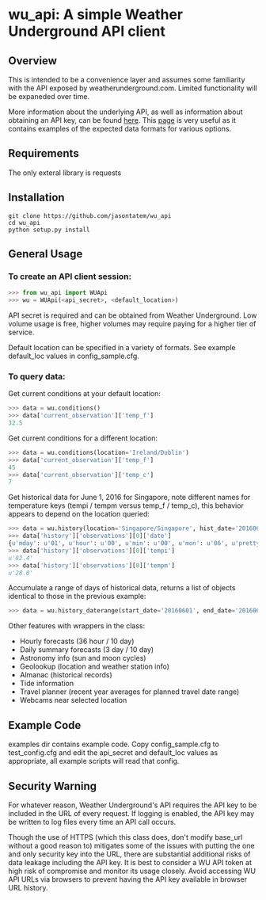 # wu_api: A simple Weather Underground API client

## Overview

This is intended to be a convenience layer and assumes some familiarity with the API exposed by weatherunderground.com.  Limited functionality will be expaneded over time.

More information about the underlying API, as well as information about obtaining an API key, can be found [here](https://www.wunderground.com/weather/api/). This [page](https://www.wunderground.com/weather/api/d/docs?d=data/index&MR=1) is very useful as it contains examples of the expected data formats for various options.

## Requirements

The only exteral library is requests

## Installation

```shell
git clone https://github.com/jasontatem/wu_api
cd wu_api
python setup.py install
```

## General Usage

### To create an API client session:
```python
>>> from wu_api import WUApi
>>> wu = WUApi(<api_secret>, <default_location>)
```

API secret is required and can be obtained from Weather Underground.  Low volume usage is free, higher volumes may require paying for a higher tier of service.

Default location can be specified in a variety of formats.  See example default_loc values in config_sample.cfg. 

### To query data:

Get current conditions at your default location: 
```python
>>> data = wu.conditions()
>>> data['current_observation']['temp_f']
32.5
```

Get current conditions for a different location:
```python
>>> data = wu.conditions(location='Ireland/Dublin')
>>> data['current_observation']['temp_f']
45
>>> data['current_observation']['temp_c']
7
```

Get historical data for June 1, 2016 for Singapore, note different names for temperature keys (tempi / tempm versus temp_f / temp_c), this behavior appears to depend on the location queried:
```python
>>> data = wu.history(location='Singapore/Singapore', hist_date='20160601')
>>> data['history']['observations'][0]['date']
{u'mday': u'01', u'hour': u'00', u'min': u'00', u'mon': u'06', u'pretty': u'12:00 AM SGT on June 01, 2016', u'year': u'2016', u'tzname': u'Asia/Singapore'}
>>> data['history']['observations'][0]['tempi']
u'82.4'
>>> data['history']['observations'][0]['tempm']
u'28.0'
```

Accumulate a range of days of historical data, returns a list of objects identical to those in the previous example:
```python
>>> data = wu.history_daterange(start_date='20160601', end_date='20160608')
```

Other features with wrappers in the class:
* Hourly forecasts (36 hour / 10 day)
* Daily summary forecasts (3 day / 10 day)
* Astronomy info (sun and moon cycles)
* Geolookup (location and weather station info)
* Almanac (historical records)
* Tide information
* Travel planner (recent year averages for planned travel date range)
* Webcams near selected location

## Example Code

examples dir contains example code.  Copy config_sample.cfg to test_config.cfg and edit the api_secret and default_loc values as appropriate, all example scripts will read that config.

## Security Warning

For whatever reason, Weather Underground's API requires the API key to be included in the URL of every request.  If logging is enabled, the API key may be written to log files every time an API call occurs.

Though the use of HTTPS (which this class does, don't modify base_url without a good reason to) mitigates some of the issues with putting the one and only security key into the URL, there are substantial additional risks of data leakage including the API key.  It is best to consider a WU API token at high risk of compromise and monitor its usage closely.  Avoid accessing WU API URLs via browsers to prevent having the API key available in browser URL history. 
